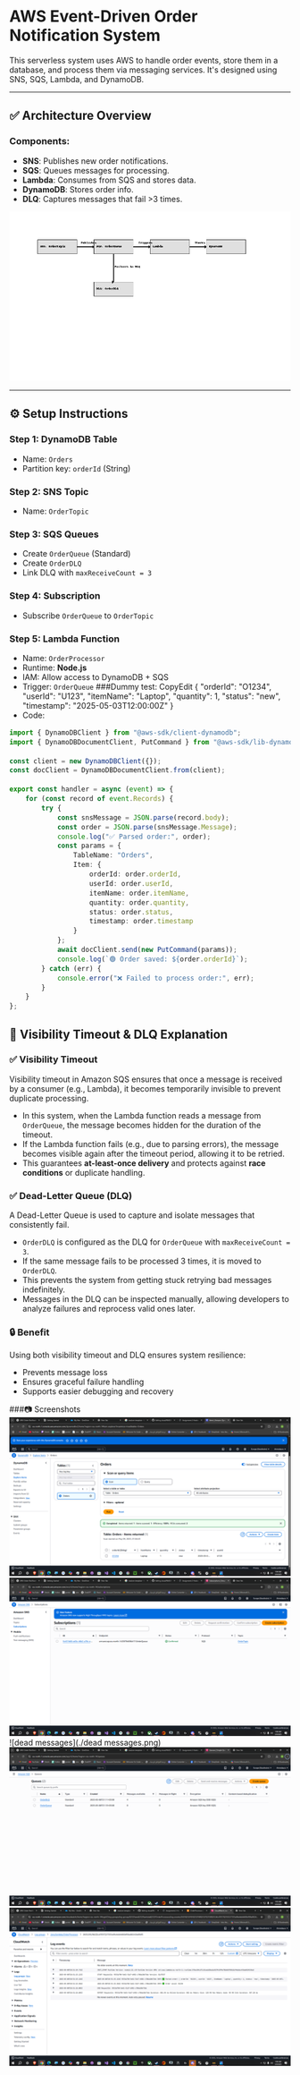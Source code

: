 # AWS Event-Driven Order Notification System

This serverless system uses AWS to handle order events, store them in a database, and process them via messaging services. It's designed using SNS, SQS, Lambda, and DynamoDB.

---

## ✅ Architecture Overview

### Components:
- **SNS**: Publishes new order notifications.
- **SQS**: Queues messages for processing.
- **Lambda**: Consumes from SQS and stores data.
- **DynamoDB**: Stores order info.
- **DLQ**: Captures messages that fail >3 times.

![Architecture Diagram](./architecture_diagram2.png)

---

## ⚙️ Setup Instructions

### Step 1: DynamoDB Table
- Name: `Orders`
- Partition key: `orderId` (String)

### Step 2: SNS Topic
- Name: `OrderTopic`

### Step 3: SQS Queues
- Create `OrderQueue` (Standard)
- Create `OrderDLQ`
- Link DLQ with `maxReceiveCount = 3`

### Step 4: Subscription
- Subscribe `OrderQueue` to `OrderTopic`

### Step 5: Lambda Function
- Name: `OrderProcessor`
- Runtime: **Node.js**
- IAM: Allow access to DynamoDB + SQS
- Trigger: `OrderQueue`
###Dummy test:
CopyEdit 
{ 
"orderId": "O1234", 
"userId": "U123", 
"itemName": "Laptop", 
"quantity": 1, 
"status": "new", 
"timestamp": "2025-05-03T12:00:00Z"
}
- Code:
```ts
import { DynamoDBClient } from "@aws-sdk/client-dynamodb"; 
import { DynamoDBDocumentClient, PutCommand } from "@aws-sdk/lib-dynamodb"; 

const client = new DynamoDBClient({}); 
const docClient = DynamoDBDocumentClient.from(client); 

export const handler = async (event) => { 
    for (const record of event.Records) { 
        try { 
            const snsMessage = JSON.parse(record.body); 
            const order = JSON.parse(snsMessage.Message); 
            console.log("✅ Parsed order:", order); 
            const params = { 
                TableName: "Orders", 
                Item: { 
                    orderId: order.orderId, 
                    userId: order.userId, 
                    itemName: order.itemName, 
                    quantity: order.quantity, 
                    status: order.status, 
                    timestamp: order.timestamp 
                } 
            }; 
            await docClient.send(new PutCommand(params)); 
            console.log(`🟢 Order saved: ${order.orderId}`); 
        } catch (err) { 
            console.error("❌ Failed to process order:", err); 
        } 
    } 
};

```
## 🧠 Visibility Timeout & DLQ Explanation

### ✅ Visibility Timeout

Visibility timeout in Amazon SQS ensures that once a message is received by a consumer (e.g., Lambda), it becomes temporarily invisible to prevent duplicate processing.

- In this system, when the Lambda function reads a message from `OrderQueue`, the message becomes hidden for the duration of the timeout.
- If the Lambda function fails (e.g., due to parsing errors), the message becomes visible again after the timeout period, allowing it to be retried.
- This guarantees **at-least-once delivery** and protects against **race conditions** or duplicate handling.

### ✅ Dead-Letter Queue (DLQ)

A Dead-Letter Queue is used to capture and isolate messages that consistently fail.

- `OrderDLQ` is configured as the DLQ for `OrderQueue` with `maxReceiveCount = 3`.
- If the same message fails to be processed 3 times, it is moved to `OrderDLQ`.
- This prevents the system from getting stuck retrying bad messages indefinitely.
- Messages in the DLQ can be inspected manually, allowing developers to analyze failures and reprocess valid ones later.

### 🔒 Benefit

Using both visibility timeout and DLQ ensures system resilience:
- Prevents message loss
- Ensures graceful failure handling
- Supports easier debugging and recovery

###📷 Screenshots
![Table](./Table.png)
![sns subscription](./snssubscription.png)
![dead messages](./dead messages.png)
![queues](./queues.png)
![logs](./logs.png)

